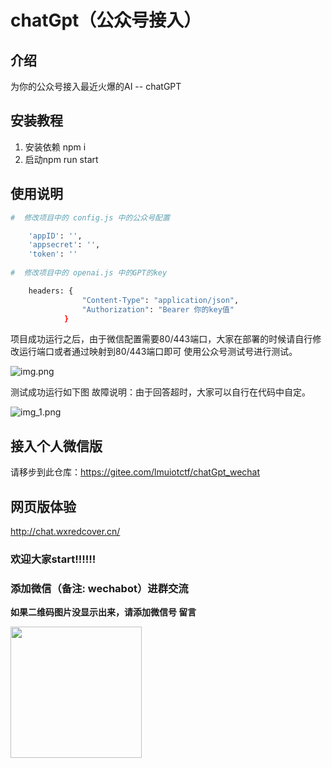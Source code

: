 # chatGpt（公众号接入）

## 介绍
为你的公众号接入最近火爆的AI -- chatGPT


## 安装教程

1.  安装依赖 npm i
2.  启动npm run start

## 使用说明
```sh
#  修改项目中的 config.js 中的公众号配置

    'appID': '',
    'appsecret': '',
    'token': ''
    
#  修改项目中的 openai.js 中的GPT的key

    headers: {
                "Content-Type": "application/json",
                "Authorization": "Bearer 你的key值" 
            }
````
项目成功运行之后，由于微信配置需要80/443端口，大家在部署的时候请自行修改运行端口或者通过映射到80/443端口即可
使用公众号测试号进行测试。

![img.png](img.png)

测试成功运行如下图
故障说明：由于回答超时，大家可以自行在代码中自定。

![img_1.png](img_1.png)

## 接入个人微信版
请移步到此仓库：https://gitee.com/lmuiotctf/chatGpt_wechat

## 网页版体验
http://chat.wxredcover.cn/

### 欢迎大家start!!!!!!

### 添加微信（备注: wechabot）进群交流

**如果二维码图片没显示出来，请添加微信号 留言**

<img width="210px"  src="https://gitee.com/lmuiotctf/chatGpt_wechat/raw/master/image/wechat.png" align="left">